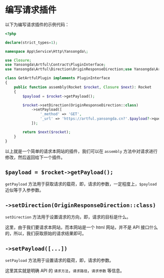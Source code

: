 # 编写请求插件

以下为编写请求插件的示例代码：

```php
<?php

declare(strict_types=1);

namespace App\Service\Http\Yansongda\;

use Closure;
use Yansongda\Artful\Contract\PluginInterface;
use Yansongda\Artful\Direction\OriginResponseDirection;use Yansongda\Artful\Rocket;

class GetArtfulPlugin implements PluginInterface
{
    public function assembly(Rocket $rocket, Closure $next): Rocket
    {
        $payload = $rocket->getPayload();

        $rocket->setDirection(OriginResponseDirection::class)
            ->setPayload([
                '_method' => 'GET',
                '_url' => 'https://artful.yansongda.cn?'.$payload?->query(),
            ]);

        return $next($rocket);
    }
}
```

以上就是一个简单的请求本网站的插件，我们可以在 `assembly` 方法中对请求进行修改，然后返回给下一个插件。

## `$payload = $rocket->getPayload();`

`getPayload` 方法用于获取请求的载荷，即，请求的参数，一定程度上，`$payload` 近似等于入参参数。

## `->setDirection(OriginResponseDirection::class)`

`setDirection` 方法用于设置请求的方向，即，请求的目标是什么。

这里，由于我们要请求本网站，而本网站是一个 html 网站，并不是 API 接口什么的，所以，我们获取原始的请求结果即可。

## `->setPayload([...])`

`setPayload` 方法用于设置请求的载荷，即，请求的参数。

这里其实就是明确 API 的 `请求方法`，`请求路径`，`请求参数` 等信息。